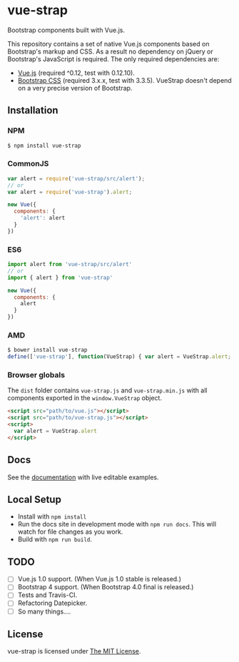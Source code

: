 # vue-strap
Bootstrap components built with Vue.js.

This repository contains a set of native Vue.js components based on Bootstrap's markup and CSS. As a result no dependency on jQuery or Bootstrap's JavaScript is required. The only required dependencies are:

* [Vue.js](http://vuejs.org/) (required ^0.12, test with 0.12.10).
* [Bootstrap CSS](http://getbootstrap.com/) (required 3.x.x, test with 3.3.5). VueStrap doesn't depend on a very precise version of Bootstrap.

## Installation

### NPM

```bash
$ npm install vue-strap
```

### CommonJS
```js
var alert = require('vue-strap/src/alert');
// or
var alert = require('vue-strap').alert;

new Vue({
  components: {
    'alert': alert
  }
})
```

### ES6
```js
import alert from 'vue-strap/src/alert'
// or
import { alert } from 'vue-strap'

new Vue({
  components: {
    alert
  }
})
```

### AMD
```js
$ bower install vue-strap
define(['vue-strap'], function(VueStrap) { var alert = VueStrap.alert; ... });
```

### Browser globals
The `dist` folder contains `vue-strap.js` and `vue-strap.min.js` with all components exported in the <code>window.VueStrap</code> object.

```html
<script src="path/to/vue.js"></script>
<script src="path/to/vue-strap.js"></script>
<script>
  var alert = VueStrap.alert
</script>
```

## Docs
See the [documentation](http://yuche.github.io/vue-strap/) with live editable examples.

## Local Setup
* Install with `npm install`
* Run the docs site in development mode with `npm run docs`. This will watch for file changes as you work.
* Build with `npm run build`.

## TODO
- [ ] Vue.js 1.0 support. (When Vue.js 1.0 stable is released.)
- [ ] Bootstrap 4 support. (When Bootstrap 4.0 final is released.)
- [ ] Tests and Travis-CI.
- [ ] Refactoring Datepicker.
- [ ] So many things....

## License
vue-strap is licensed under [The MIT License](LICENSE).

